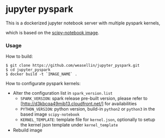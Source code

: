 # jupyter pyspark

This is a dockerized jupyter notebook server with multiple pyspark kernels,

which is based on the [scipy-notebook image](https://github.com/jupyter/docker-stacks/tree/master/scipy-notebook).

### Usage

How to build:

    $ git clone https://github.com/weasellin/jupyter_pyspark.git
    $ cd jupyter_pyspark
    $ docker build -t `IMAGE_NAME` .

How to configurate pyspark kernels:

* Alter the configuration list in `spark_version.list`
    * `SPARK_VERSION`: spark release pre-built version, please refer to [http://d3kbcqa49mib13.cloudfront.net/] for availabilities
    * `PYTHON_VERSION`: python version, build-in `python2` or `python3` in the based image `scipy-notebook`
    * `KERNEL_TEMPLATE`: template file for `kernel.json`, optionally to setup the kernel json template under `kernel_template`
* Rebuild image
